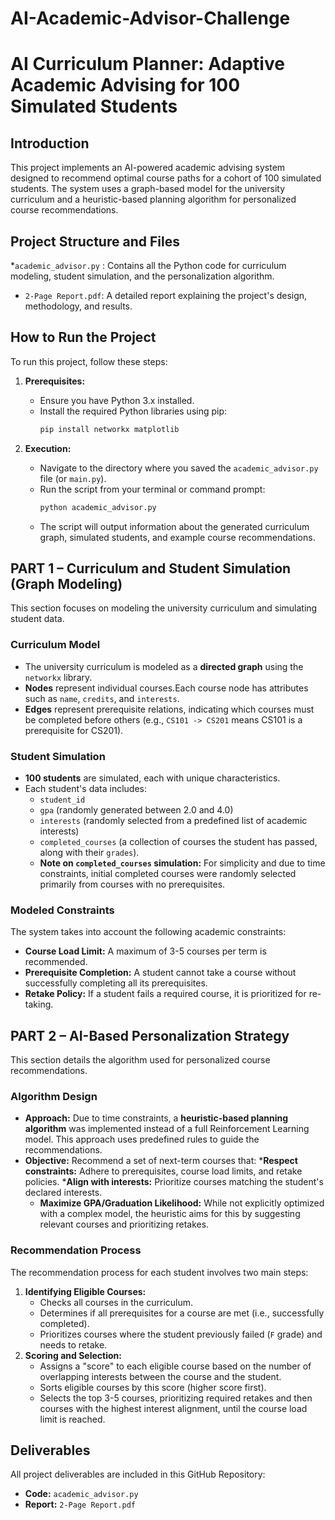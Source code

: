 # AI-Academic-Advisor-Challenge
# AI Curriculum Planner: Adaptive Academic Advising for 100 Simulated Students

## Introduction
This project implements an AI-powered academic advising system designed to recommend optimal course paths for a cohort of 100 simulated students. The system uses a graph-based model for the university curriculum and a heuristic-based planning algorithm for personalized course recommendations. 

## Project Structure and Files
*`academic_advisor.py` : Contains all the Python code for curriculum modeling, student simulation, and the personalization algorithm. 
* `2-Page Report.pdf`: A detailed report explaining the project's design, methodology, and results.

## How to Run the Project
To run this project, follow these steps:

1.  **Prerequisites:**
    * Ensure you have Python 3.x installed.
    * Install the required Python libraries using pip:
        ```bash
        pip install networkx matplotlib
        ```

2.  **Execution:**
    * Navigate to the directory where you saved the `academic_advisor.py` file (or `main.py`).
    * Run the script from your terminal or command prompt:
        ```bash
        python academic_advisor.py
        ```
    * The script will output information about the generated curriculum graph, simulated students, and example course recommendations.

## PART 1 – Curriculum and Student Simulation (Graph Modeling)
This section focuses on modeling the university curriculum and simulating student data.

### Curriculum Model
* The university curriculum is modeled as a **directed graph** using the `networkx` library. 
* **Nodes** represent individual courses.Each course node has attributes such as `name`, `credits`, and `interests`.
* **Edges** represent prerequisite relations, indicating which courses must be completed before others (e.g., `CS101 -> CS201` means CS101 is a prerequisite for CS201). 

### Student Simulation
* **100 students** are simulated, each with unique characteristics.
* Each student's data includes:
    * `student_id`
    * `gpa` (randomly generated between 2.0 and 4.0) 
    * `interests` (randomly selected from a predefined list of academic interests) 
    * `completed_courses` (a collection of courses the student has passed, along with their `grades`).
    * **Note on `completed_courses` simulation:** For simplicity and due to time constraints, initial completed courses were randomly selected primarily from courses with no prerequisites.

### Modeled Constraints
The system takes into account the following academic constraints:
* **Course Load Limit:** A maximum of 3-5 courses per term is recommended.
* **Prerequisite Completion:** A student cannot take a course without successfully completing all its prerequisites. 
* **Retake Policy:** If a student fails a required course, it is prioritized for re-taking. 

## PART 2 – AI-Based Personalization Strategy
This section details the algorithm used for personalized course recommendations.

### Algorithm Design
* **Approach:** Due to time constraints, a **heuristic-based planning algorithm** was implemented instead of a full Reinforcement Learning model. This approach uses predefined rules to guide the recommendations.
* **Objective:** Recommend a set of next-term courses that: 
    ***Respect constraints:** Adhere to prerequisites, course load limits, and retake policies. 
    ***Align with interests:** Prioritize courses matching the student's declared interests.
    * **Maximize GPA/Graduation Likelihood:** While not explicitly optimized with a complex model, the heuristic aims for this by suggesting relevant courses and prioritizing retakes.

### Recommendation Process
The recommendation process for each student involves two main steps:
1.  **Identifying Eligible Courses:**
    * Checks all courses in the curriculum.
    * Determines if all prerequisites for a course are met (i.e., successfully completed).
    * Prioritizes courses where the student previously failed (`F` grade) and needs to retake.
2.  **Scoring and Selection:**
    * Assigns a "score" to each eligible course based on the number of overlapping interests between the course and the student.
    * Sorts eligible courses by this score (higher score first).
    * Selects the top 3-5 courses, prioritizing required retakes and then courses with the highest interest alignment, until the course load limit is reached.

## Deliverables
All project deliverables are included in this GitHub Repository: 
* **Code:** `academic_advisor.py`
* **Report:** `2-Page Report.pdf` 
